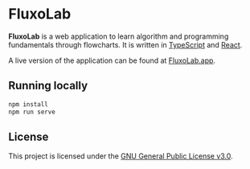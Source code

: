 # FluxoLab

**FluxoLab** is a web application to learn algorithm and programming fundamentals through flowcharts. It is written in [TypeScript](https://www.typescriptlang.org/) and [React](https://reactjs.org/).

A live version of the application can be found at [FluxoLab.app](https://fluxolab.app/).

## Running locally

```bash
npm install
npm run serve
```

## License

This project is licensed under the [GNU General Public License v3.0](https://www.gnu.org/licenses/gpl-3.0.en.html).

